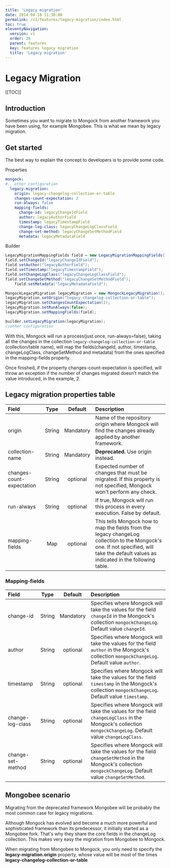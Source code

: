 ```yaml
---
title: 'Legacy migration' 
date: 2014-04-18 11:30:00 
permalink: /v1/features/legacy-migration/index.html
toc: true
eleventyNavigation:
  version: v1
  order: 20 
  parent: features
  key: features legacy migration
  title: 'Legacy migration'
---
```

<h1 class="title">Legacy Migration</h1>


[[TOC]]

## Introduction
Sometimes you want to migrate to Mongock from another framework you have been using, for example Mongobee. This is what we mean by legacy migration.

## Get started

The best way to explain the concept to developers is to provide some code.

Properties
```yaml
mongock:
#...other configuration
  legacy-migration:
    origin: legacy-changelog-collection-or-table
    changes-count-expectation: 2
    run-always: false
    mapping-fields:
      change-id: legacyChangeIdField
      author: legacyAuthorField
      timestamp: legacyTimestampField
      change-log-class: legacyChangeLogClassField
      change-set-method: legacyChangeSetMethodField
      metadata: legacyMetadataField
```

Builder
```java
LegacyMigrationMappingFields field = new LegacyMigrationMappingFields();
field.setChangeId("legacyChangeIdField");
field.setAuthor("legacyAuthorField");
field.setTimestamp("legacyTimestampField");
field.setChangeLogClass("legacyChangeLogClassField");
field.setChangeSetMethod("legacyChangeSetMethodField");
    field.setMetadata("legacyMetadataField");

MongockLegacyMigration legacyMigration = new MongockLegacyMigration();
legacyMigration.setOrigin("legacy-changelog-collection-or-table");
legacyMigration.setChangesCountExpectation(2);
legacyMigration.setRunAlways(false);
legacyMigration.setMappingFields(field);

builder.setLegacyMigration(legacyMigration); 
//other configuration
```

With this, Mongock will run a process(just once, run-always=false), taking all the changes in the collection `legacy-changelog-collection-or-table` (collection/table name), will map the fields(changeId, author, timestamp, changeLogClass, changeSetMethod and metadata) from the ones specified in the mapping-fields property.

Once finished, if the property changes-count-expectation is specified, will throw an exception if the number of changes migrated doesn't match the value introduced, in the example, 2.

## Legacy migration properties table

| **Field** | **Type** | **Default** | **Description** |
| :--- | :---: | :---: | :--- |
| origin | String | Mandatory  | Name of the repository origin where Mongock will find the changes already applied by another framework. |
| collection-name | String | Mandatory  | **Deprecated.** Use origin instead. |
| changes-count-expectation | String | optional | Expected number of changes that must be migrated. If this property is not specified, Mongock won't perform any check. |
| run-always | String | optional | If true, Mongock will run this process in every execution. False by default. |
| mapping-fields | Map | optional | This tells Mongock how to map the fields from the legacy changeLog collection to the Mongock's one. If not specified, will take the default values as indicated in the following table. |

### Mapping-fields

| **Field** | **Type** | **Default** | **Description** |
| :--- | :---: | :---: | :--- |
| change-id | String | Mandatory  | Specifies where Mongock will take the values for the field `changeId` in the Mongock's collection `mongockChangeLog`. Default value `changeId`. |
| author | String | optional | Specifies where Mongock will take the values for the field `author` in the Mongock's collection `mongockChangeLog`. Default value `author`. |
| timestamp | String | optional | Specifies where Mongock will take the values for the field `timestamp` in the Mongock's collection `mongockChangeLog`. Default value `timestamp`. |
| change-log-class | String | optional | Specifies where Mongock will take the values for the field `changeLogClass` in the Mongock's collection `mongockChangeLog`. Default value `changeLogClass`. |
| change-set-method | String | optional | Specifies where Mongock will take the values for the field `changeSetMethod` in the Mongock's collection `mongockChangeLog`. Default value `changeSetMethod`. |

## Mongobee scenario

Migrating from the deprecated framework Mongobee will be probably the most common case for legacy migrations. 

Although Mongock has evolved and become a much more powerful and sophisticated framework than its predecessor, it initially started as a Mongobee fork. That's why they share the core fields in the changeLog collection. This makes very easy the migration from Mongobee to Mongock.

<p class="successAlt">When migrating from Mongobee to Mongock, you only need to specify the <b>legacy-migration.origin</b> property, whose value will be most of the times <b>legacy-changelog-collection-or-table</b></p>
